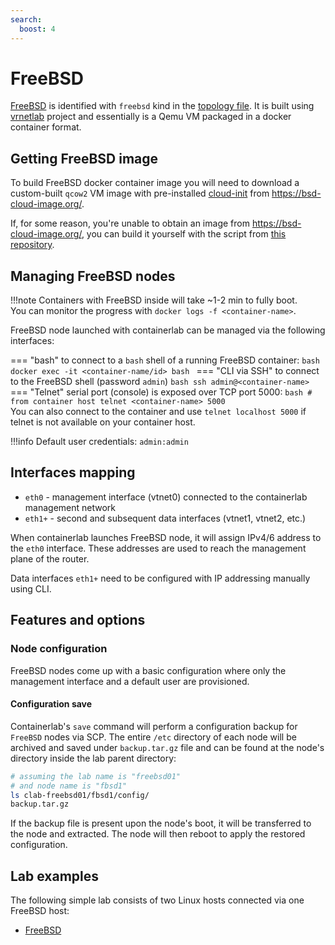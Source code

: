 ```yaml
---
search:
  boost: 4
---
```

# FreeBSD

[FreeBSD](https://freebsd.org/) is identified with `freebsd` kind in the [topology file](../topo-def-file.md). It is built using [vrnetlab](../vrnetlab.md) project and essentially is a Qemu VM packaged in a docker container format.

## Getting FreeBSD image

To build FreeBSD docker container image you will need to download a custom-built `qcow2` VM image with pre-installed [cloud-init](https://cloudinit.readthedocs.io/en/latest/) from https://bsd-cloud-image.org/.

If, for some reason, you're unable to obtain an image from https://bsd-cloud-image.org/, you can build it yourself with the script from [this repository](https://github.com/goneri/pcib).

## Managing FreeBSD nodes

!!!note
    Containers with FreeBSD inside will take ~1-2 min to fully boot.  
    You can monitor the progress with `docker logs -f <container-name>`.

FreeBSD node launched with containerlab can be managed via the following interfaces:

=== "bash"
    to connect to a `bash` shell of a running FreeBSD container:
    ```bash
    docker exec -it <container-name/id> bash
    ```
=== "CLI via SSH"
    to connect to the FreeBSD shell (password `admin`)
    ```bash
    ssh admin@<container-name>
    ```
=== "Telnet"
    serial port (console) is exposed over TCP port 5000:
    ```bash
    # from container host
    telnet <container-name> 5000
    ```  
    You can also connect to the container and use `telnet localhost 5000` if telnet is not available on your container host.

!!!info
    Default user credentials: `admin:admin`

## Interfaces mapping

* `eth0` - management interface (vtnet0) connected to the containerlab management network
* `eth1+` - second and subsequent data interfaces (vtnet1, vtnet2, etc.)

When containerlab launches FreeBSD node, it will assign IPv4/6 address to the `eth0` interface. These addresses are used to reach the management plane of the router.

Data interfaces `eth1+` need to be configured with IP addressing manually using CLI.

## Features and options

### Node configuration

FreeBSD nodes come up with a basic configuration where only the management interface and a default user are provisioned.

#### Configuration save

Containerlab's `save` command will perform a configuration backup for `FreeBSD` nodes via SCP. The entire `/etc` directory of each node will be archived and saved under `backup.tar.gz` file and can be found at the node's directory inside the lab parent directory:

```bash
# assuming the lab name is "freebsd01"
# and node name is "fbsd1"
ls clab-freebsd01/fbsd1/config/
backup.tar.gz
```

If the backup file is present upon the node's boot, it will be transferred to the node and extracted. The node will then reboot to apply the restored configuration.

## Lab examples

The following simple lab consists of two Linux hosts connected via one FreeBSD host:

* [FreeBSD](../../lab-examples/freebsd01.md)
